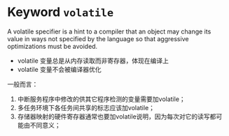 # Keyword `volatile`

A volatile specifier is a hint to a compiler that an object may change its value in ways not specified by the language so that aggressive optimizations must be avoided.

* volatile 变量总是从内存读取而非寄存器，体现在编译上
* volatile 变量不会被编译器优化

一般而言：

1) 中断服务程序中修改的供其它程序检测的变量需要加volatile； 
2) 多任务环境下各任务间共享的标志应该加volatile； 
3) 存储器映射的硬件寄存器通常也要加volatile说明，因为每次对它的读写都可能由不同意义；
